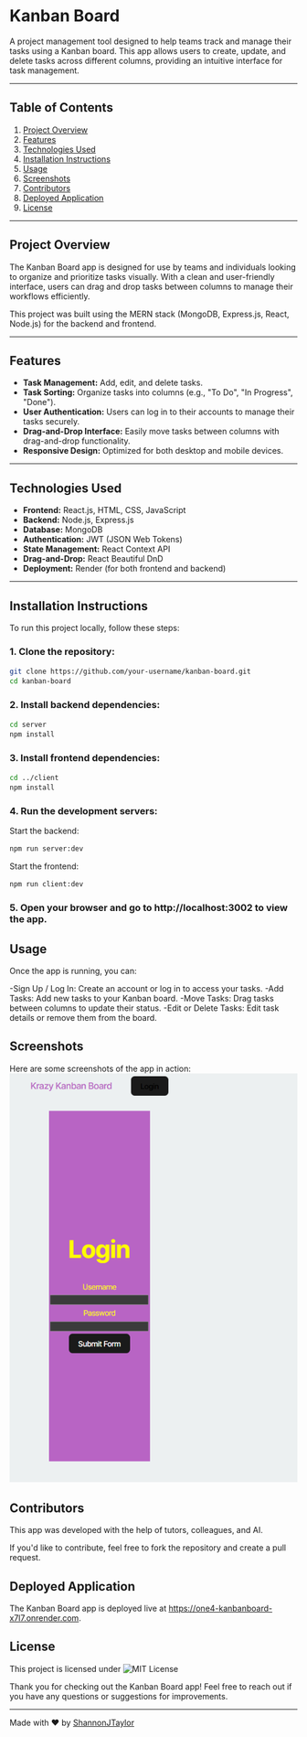 # Kanban Board

A project management tool designed to help teams track and manage their tasks using a Kanban board. This app allows users to create, update, and delete tasks across different columns, providing an intuitive interface for task management.

---

## Table of Contents

1. [Project Overview](#project-overview)
2. [Features](#features)
3. [Technologies Used](#technologies-used)
4. [Installation Instructions](#installation-instructions)
5. [Usage](#usage)
6. [Screenshots](#screenshots)
7. [Contributors](#contributors)
8. [Deployed Application](#deployed-application)
9. [License](#license)

---

## Project Overview

The Kanban Board app is designed for use by teams and individuals looking to organize and prioritize tasks visually. With a clean and user-friendly interface, users can drag and drop tasks between columns to manage their workflows efficiently.

This project was built using the MERN stack (MongoDB, Express.js, React, Node.js) for the backend and frontend.

---

## Features

- **Task Management:** Add, edit, and delete tasks.
- **Task Sorting:** Organize tasks into columns (e.g., "To Do", "In Progress", "Done").
- **User Authentication:** Users can log in to their accounts to manage their tasks securely.
- **Drag-and-Drop Interface:** Easily move tasks between columns with drag-and-drop functionality.
- **Responsive Design:** Optimized for both desktop and mobile devices.

---

## Technologies Used

- **Frontend:** React.js, HTML, CSS, JavaScript
- **Backend:** Node.js, Express.js
- **Database:** MongoDB
- **Authentication:** JWT (JSON Web Tokens)
- **State Management:** React Context API
- **Drag-and-Drop:** React Beautiful DnD
- **Deployment:** Render (for both frontend and backend)

---

## Installation Instructions

To run this project locally, follow these steps:

### 1. Clone the repository:
```bash
git clone https://github.com/your-username/kanban-board.git
cd kanban-board
```
### 2.  Install backend dependencies:
```bash
cd server
npm install
```
### 3. Install frontend dependencies:
```bash
cd ../client
npm install
```
### 4. Run the development servers:
Start the backend:
```bash
npm run server:dev
```
Start the frontend:
```bash
npm run client:dev
```
### 5. Open your browser and go to http://localhost:3002 to view the app.

## Usage
Once the app is running, you can:

-Sign Up / Log In: Create an account or log in to access your tasks.
-Add Tasks: Add new tasks to your Kanban board.
-Move Tasks: Drag tasks between columns to update their status.
-Edit or Delete Tasks: Edit task details or remove them from the board.

## Screenshots
Here are some screenshots of the app in action:
![Screenshot](https://github.com/ShannonJTaylor/14-KanbanBoard/blob/main/client/src/assets/images/Screenshot.png)


## Contributors
This app was developed with the help of tutors, colleagues, and AI.

If you'd like to contribute, feel free to fork the repository and create a pull request.

## Deployed Application
The Kanban Board app is deployed live at https://one4-kanbanboard-x7l7.onrender.com.

## License
This project is licensed under ![MIT License](https://img.shields.io/badge/License-MIT-blue.svg)


Thank you for checking out the Kanban Board app! Feel free to reach out if you have any questions or suggestions for improvements.
___
Made with ❤️ by [ShannonJTaylor](https://github.com/ShannonJTaylor)